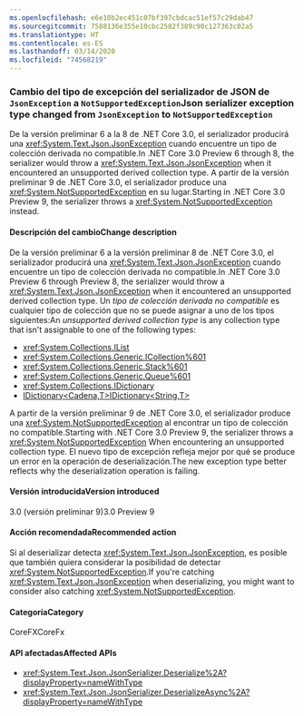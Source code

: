 ```yaml
---
ms.openlocfilehash: e6e10b2ec451c07bf397cbdcac51ef57c29dab47
ms.sourcegitcommit: 7588136e355e10cbc2582f389c90c127363c02a5
ms.translationtype: HT
ms.contentlocale: es-ES
ms.lasthandoff: 03/14/2020
ms.locfileid: "74568219"
---
```

### <a name="json-serializer-exception-type-changed-from-jsonexception-to-notsupportedexception"></a><span data-ttu-id="4657e-101">Cambio del tipo de excepción del serializador de JSON de `JsonException` a `NotSupportedException`</span><span class="sxs-lookup"><span data-stu-id="4657e-101">Json serializer exception type changed from `JsonException` to `NotSupportedException`</span></span>

<span data-ttu-id="4657e-102">De la versión preliminar 6 a la 8 de .NET Core 3.0, el serializador producirá una <xref:System.Text.Json.JsonException> cuando encuentre un tipo de colección derivada no compatible.</span><span class="sxs-lookup"><span data-stu-id="4657e-102">In .NET Core 3.0 Preview 6 through 8, the serializer would throw a <xref:System.Text.Json.JsonException> when it encountered an unsupported derived collection type.</span></span> <span data-ttu-id="4657e-103">A partir de la versión preliminar 9 de .NET Core 3.0, el serializador produce una <xref:System.NotSupportedException> en su lugar.</span><span class="sxs-lookup"><span data-stu-id="4657e-103">Starting in .NET Core 3.0 Preview 9, the serializer throws a <xref:System.NotSupportedException> instead.</span></span>

#### <a name="change-description"></a><span data-ttu-id="4657e-104">Descripción del cambio</span><span class="sxs-lookup"><span data-stu-id="4657e-104">Change description</span></span>

<span data-ttu-id="4657e-105">De la versión preliminar 6 a la versión preliminar 8 de .NET Core 3.0, el serializador producirá una <xref:System.Text.Json.JsonException> cuando encuentre un tipo de colección derivada no compatible.</span><span class="sxs-lookup"><span data-stu-id="4657e-105">In .NET Core 3.0 Preview 6 through Preview 8, the serializer would throw a <xref:System.Text.Json.JsonException>  when it encountered an unsupported derived collection type.</span></span> <span data-ttu-id="4657e-106">Un *tipo de colección derivada no compatible* es cualquier tipo de colección que no se puede asignar a uno de los tipos siguientes:</span><span class="sxs-lookup"><span data-stu-id="4657e-106">An *unsupported derived collection type* is any collection type that isn't assignable to one of the following types:</span></span>

- <xref:System.Collections.IList>
- <xref:System.Collections.Generic.ICollection%601>
- <xref:System.Collections.Generic.Stack%601>
- <xref:System.Collections.Generic.Queue%601>
- <xref:System.Collections.IDictionary>
- [<span data-ttu-id="4657e-107">IDictionary\<Cadena,T></span><span class="sxs-lookup"><span data-stu-id="4657e-107">IDictionary\<String,T></span></span>](xref:System.Collections.Generic.IDictionary%602)

<span data-ttu-id="4657e-108">A partir de la versión preliminar 9 de .NET Core 3.0, el serializador produce una <xref:System.NotSupportedException> al encontrar un tipo de colección no compatible.</span><span class="sxs-lookup"><span data-stu-id="4657e-108">Starting with .NET Core 3.0 Preview 9, the serializer throws a <xref:System.NotSupportedException> When encountering an unsupported collection type.</span></span> <span data-ttu-id="4657e-109">El nuevo tipo de excepción refleja mejor por qué se produce un error en la operación de deserialización.</span><span class="sxs-lookup"><span data-stu-id="4657e-109">The new exception type better reflects why the deserialization operation is failing.</span></span>

#### <a name="version-introduced"></a><span data-ttu-id="4657e-110">Versión introducida</span><span class="sxs-lookup"><span data-stu-id="4657e-110">Version introduced</span></span>

<span data-ttu-id="4657e-111">3.0 (versión preliminar 9)</span><span class="sxs-lookup"><span data-stu-id="4657e-111">3.0 Preview 9</span></span>

#### <a name="recommended-action"></a><span data-ttu-id="4657e-112">Acción recomendada</span><span class="sxs-lookup"><span data-stu-id="4657e-112">Recommended action</span></span>

<span data-ttu-id="4657e-113">Si al deserializar detecta <xref:System.Text.Json.JsonException>, es posible que también quiera considerar la posibilidad de detectar <xref:System.NotSupportedException>.</span><span class="sxs-lookup"><span data-stu-id="4657e-113">If you're catching <xref:System.Text.Json.JsonException> when deserializing, you might want to consider also catching <xref:System.NotSupportedException>.</span></span>

#### <a name="category"></a><span data-ttu-id="4657e-114">Categoría</span><span class="sxs-lookup"><span data-stu-id="4657e-114">Category</span></span>

<span data-ttu-id="4657e-115">CoreFX</span><span class="sxs-lookup"><span data-stu-id="4657e-115">CoreFx</span></span>

#### <a name="affected-apis"></a><span data-ttu-id="4657e-116">API afectadas</span><span class="sxs-lookup"><span data-stu-id="4657e-116">Affected APIs</span></span>

- <xref:System.Text.Json.JsonSerializer.Deserialize%2A?displayProperty=nameWithType>
- <xref:System.Text.Json.JsonSerializer.DeserializeAsync%2A?displayProperty=nameWithType>

<!--

#### Affected APIs

- `Overload:System.Text.Json.JsonSerializer.Deserialize`
- `Overload:System.Text.Json.JsonSerializer.DeserializeAsync`

-->
